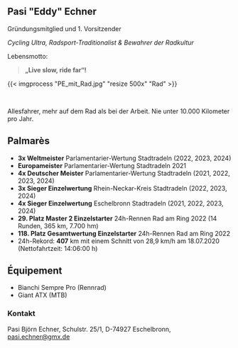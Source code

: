 ## Pasi "Eddy" Echner

Gründungsmitglied und 1. Vorsitzender

*Cycling Ultra, Radsport-Traditionalist & Bewahrer der Radkultur*

Lebensmotto:

> **„Live slow, ride far“!**

{{< imgprocess "PE_mit_Rad.jpg" "resize 500x" "Rad" >}}

&nbsp;

Allesfahrer, mehr auf dem Rad als bei der Arbeit. Nie unter 10.000 Kilometer pro Jahr.

## Palmarès
- **3x Weltmeister** Parlamentarier-Wertung Stadtradeln (2022, 2023, 2024)
- **Europameister** Parlamentarier-Wertung Stadtradeln 2021
- **4x Deutscher Meister** Parlamentarier-Wertung Stadtradeln (2021, 2022, 2023, 2024)
- **3x Sieger Einzelwertung** Rhein-Neckar-Kreis Stadtradeln (2022, 2023, 2024)
- **4x Sieger Einzelwertung** Eschelbronn Stadtradeln (2021, 2022, 2023, 2024)
- **29. Platz Master 2 Einzelstarter** 24h-Rennen Rad am Ring 2022 (14 Runden, 365 km, 7.700 hm)
- **118. Platz Gesamtwertung Einzelstarter** 24h-Rennen Rad am Ring 2022
- 24h-Rekord: **407** km  mit einem Schnitt von 28,9 km/h am 18.07.2020 (Nettofahrtzeit: 14:06:00 h)

## Équipement
- Bianchi Sempre Pro (Rennrad)
- Giant ATX (MTB)

### Kontakt
Pasi Björn Echner, Schulstr. 25/1, D-74927 Eschelbronn, [pasi.echner@gmx.de](mailto:pasi.echner@gmx.de)
